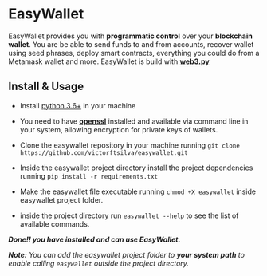 # EasyWallet
EasyWallet provides you with **programmatic control** over your **blockchain wallet**. You are be able to send funds to and from accounts, recover wallet using seed phrases, deploy smart contracts, everything you could do from a Metamask wallet and more. EasyWallet is build with [**web3.py**](https://github.com/ethereum/web3.py)

## Install & Usage
+ Install [python 3.6+](https://www.python.org/) in your machine
+ You need to have [**openssl**](https://www.openssl.org/) installed and available via command line in your system, allowing encryption for private keys of wallets.
+ Clone the easywallet repository in your machine running `git clone https://github.com/victorftsilva/easywallet.git`
+ Inside the easywallet project directory install the project dependencies running `pip install -r requirements.txt`
+ Make the easywallet file executable running `chmod +X easywallet` inside easywallet project folder.

+ inside the project directory run `easywallet --help` to see the list of available commands. 

**_Done!! you have installed and can use EasyWallet._**

_**Note:** You can add the easywallet project folder to **your system path** to enable calling `easywallet` outside the project directory._